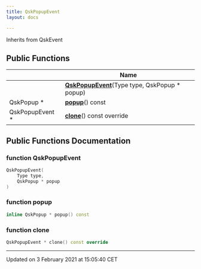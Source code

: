 ```yaml
---
title: QskPopupEvent
layout: docs

---
```





Inherits from QskEvent

## Public Functions

|                | Name           |
| -------------- | -------------- |
| | **[QskPopupEvent](/docs/classes/classQskPopupEvent/#function-qskpopupevent)**(Type type, QskPopup * popup) |
| QskPopup * | **[popup](/docs/classes/classQskPopupEvent/#function-popup)**() const |
| QskPopupEvent * | **[clone](/docs/classes/classQskPopupEvent/#function-clone)**() const override |

## Public Functions Documentation

### function QskPopupEvent

```cpp
QskPopupEvent(
    Type type,
    QskPopup * popup
)
```


### function popup

```cpp
inline QskPopup * popup() const
```


### function clone

```cpp
QskPopupEvent * clone() const override
```


-------------------------------

Updated on  3 February 2021 at 15:05:40 CET